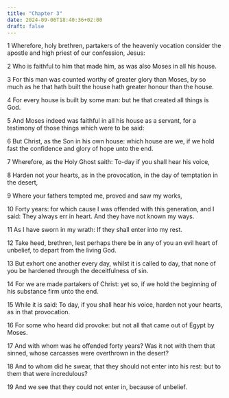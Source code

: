 ```yaml
---
title: "Chapter 3"
date: 2024-09-06T18:40:36+02:00
draft: false
---
```




1 Wherefore, holy brethren, partakers of the heavenly vocation consider the apostle and high priest of our confession, Jesus:

2 Who is faithful to him that made him, as was also Moses in all his house.

3 For this man was counted worthy of greater glory than Moses, by so much as he that hath built the house hath greater honour than the house.

4 For every house is built by some man: but he that created all things is God.

5 And Moses indeed was faithful in all his house as a servant, for a testimony of those things which were to be said:

6 But Christ, as the Son in his own house: which house are we, if we hold fast the confidence and glory of hope unto the end.

7 Wherefore, as the Holy Ghost saith: To-day if you shall hear his voice,

8 Harden not your hearts, as in the provocation, in the day of temptation in the desert,

9 Where your fathers tempted me, proved and saw my works,

10 Forty years: for which cause I was offended with this generation, and I said: They always err in heart. And they have not known my ways.

11 As I have sworn in my wrath: If they shall enter into my rest.

12 Take heed, brethren, lest perhaps there be in any of you an evil heart of unbelief, to depart from the living God.

13 But exhort one another every day, whilst it is called to day, that none of you be hardened through the deceitfulness of sin.

14 For we are made partakers of Christ: yet so, if we hold the beginning of his substance firm unto the end.

15 While it is said: To day, if you shall hear his voice, harden not your hearts, as in that provocation.

16 For some who heard did provoke: but not all that came out of Egypt by Moses.

17 And with whom was he offended forty years? Was it not with them that sinned, whose carcasses were overthrown in the desert?

18 And to whom did he swear, that they should not enter into his rest: but to them that were incredulous?

19 And we see that they could not enter in, because of unbelief.

